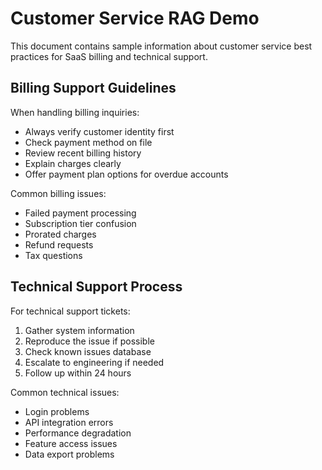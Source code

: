 # Customer Service RAG Demo

This document contains sample information about customer service best practices for SaaS billing and technical support.

## Billing Support Guidelines

When handling billing inquiries:

- Always verify customer identity first
- Check payment method on file
- Review recent billing history
- Explain charges clearly
- Offer payment plan options for overdue accounts

Common billing issues:

- Failed payment processing
- Subscription tier confusion
- Prorated charges
- Refund requests
- Tax questions

## Technical Support Process

For technical support tickets:

1. Gather system information
2. Reproduce the issue if possible
3. Check known issues database
4. Escalate to engineering if needed
5. Follow up within 24 hours

Common technical issues:

- Login problems
- API integration errors
- Performance degradation
- Feature access issues
- Data export problems
